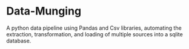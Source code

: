 # Data-Munging
A python data pipeline using Pandas and Csv libraries, automating the extraction, transformation, and loading of multiple sources into a sqlite database.
